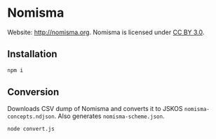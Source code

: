 # Nomisma
Website: http://nomisma.org. Nomisma is licensed under [CC BY 3.0](https://creativecommons.org/licenses/by/3.0/).

## Installation

```bash
npm i
```

## Conversion
Downloads CSV dump of Nomisma and converts it to JSKOS `nomisma-concepts.ndjson`. Also generates `nomisma-scheme.json`.

```bash
node convert.js
```
